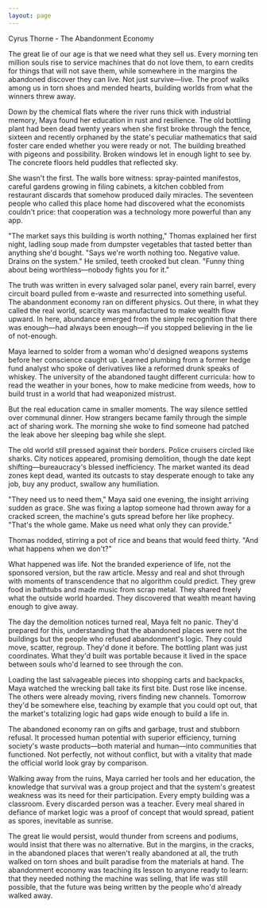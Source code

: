 ```yaml
---
layout: page
---
```

Cyrus Thorne - The Abandonment Economy

The great lie of our age is that we need what they sell us. Every morning ten million souls rise to service machines that do not love them, to earn credits for things that will not save them, while somewhere in the margins the abandoned discover they can live. Not just survive—live. The proof walks among us in torn shoes and mended hearts, building worlds from what the winners threw away.

Down by the chemical flats where the river runs thick with industrial memory, Maya found her education in rust and resilience. The old bottling plant had been dead twenty years when she first broke through the fence, sixteen and recently orphaned by the state's peculiar mathematics that said foster care ended whether you were ready or not. The building breathed with pigeons and possibility. Broken windows let in enough light to see by. The concrete floors held puddles that reflected sky.

She wasn't the first. The walls bore witness: spray-painted manifestos, careful gardens growing in filing cabinets, a kitchen cobbled from restaurant discards that somehow produced daily miracles. The seventeen people who called this place home had discovered what the economists couldn't price: that cooperation was a technology more powerful than any app.

"The market says this building is worth nothing," Thomas explained her first night, ladling soup made from dumpster vegetables that tasted better than anything she'd bought. "Says we're worth nothing too. Negative value. Drains on the system." He smiled, teeth crooked but clean. "Funny thing about being worthless—nobody fights you for it."

The truth was written in every salvaged solar panel, every rain barrel, every circuit board pulled from e-waste and resurrected into something useful. The abandonment economy ran on different physics. Out there, in what they called the real world, scarcity was manufactured to make wealth flow upward. In here, abundance emerged from the simple recognition that there was enough—had always been enough—if you stopped believing in the lie of not-enough.

Maya learned to solder from a woman who'd designed weapons systems before her conscience caught up. Learned plumbing from a former hedge fund analyst who spoke of derivatives like a reformed drunk speaks of whiskey. The university of the abandoned taught different curricula: how to read the weather in your bones, how to make medicine from weeds, how to build trust in a world that had weaponized mistrust.

But the real education came in smaller moments. The way silence settled over communal dinner. How strangers became family through the simple act of sharing work. The morning she woke to find someone had patched the leak above her sleeping bag while she slept.

The old world still pressed against their borders. Police cruisers circled like sharks. City notices appeared, promising demolition, though the date kept shifting—bureaucracy's blessed inefficiency. The market wanted its dead zones kept dead, wanted its outcasts to stay desperate enough to take any job, buy any product, swallow any humiliation.

"They need us to need them," Maya said one evening, the insight arriving sudden as grace. She was fixing a laptop someone had thrown away for a cracked screen, the machine's guts spread before her like prophecy. "That's the whole game. Make us need what only they can provide."

Thomas nodded, stirring a pot of rice and beans that would feed thirty. "And what happens when we don't?"

What happened was life. Not the branded experience of life, not the sponsored version, but the raw article. Messy and real and shot through with moments of transcendence that no algorithm could predict. They grew food in bathtubs and made music from scrap metal. They shared freely what the outside world hoarded. They discovered that wealth meant having enough to give away.

The day the demolition notices turned real, Maya felt no panic. They'd prepared for this, understanding that the abandoned places were not the buildings but the people who refused abandonment's logic. They could move, scatter, regroup. They'd done it before. The bottling plant was just coordinates. What they'd built was portable because it lived in the space between souls who'd learned to see through the con.

Loading the last salvageable pieces into shopping carts and backpacks, Maya watched the wrecking ball take its first bite. Dust rose like incense. The others were already moving, rivers finding new channels. Tomorrow they'd be somewhere else, teaching by example that you could opt out, that the market's totalizing logic had gaps wide enough to build a life in.

The abandoned economy ran on gifts and garbage, trust and stubborn refusal. It processed human potential with superior efficiency, turning society's waste products—both material and human—into communities that functioned. Not perfectly, not without conflict, but with a vitality that made the official world look gray by comparison.

Walking away from the ruins, Maya carried her tools and her education, the knowledge that survival was a group project and that the system's greatest weakness was its need for their participation. Every empty building was a classroom. Every discarded person was a teacher. Every meal shared in defiance of market logic was a proof of concept that would spread, patient as spores, inevitable as sunrise.

The great lie would persist, would thunder from screens and podiums, would insist that there was no alternative. But in the margins, in the cracks, in the abandoned places that weren't really abandoned at all, the truth walked on torn shoes and built paradise from the materials at hand. The abandonment economy was teaching its lesson to anyone ready to learn: that they needed nothing the machine was selling, that life was still possible, that the future was being written by the people who'd already walked away.